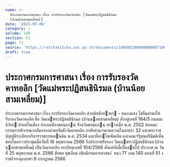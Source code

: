 ```yaml
---
name: >-
  ประกาศกรมการศาสนา เรื่อง การรับรองวัดคาทอลิก [วัดแม่พระปฏิสนธินิรมล
  (บ้านน้อยสามเหลี่ยม)]
date: '2023-07-06'
category: ง
volume: 140
section: 51
page: 71
source: 'https://ratchakitcha.soc.go.th/documents/140D051N0000000007100.pdf'
draft: true
---
```


# ประกาศกรมการศาสนา เรื่อง การรับรองวัดคาทอลิก [วัดแม่พระปฏิสนธินิรมล (บ้านน้อยสามเหลี่ยม)]

ประกาศกรมการศาสนา เรื่อง การรับรองวัดคาทอลิก ด้วยมิซซังทาแร - หนองแสง ได้ยื่นคําขอให้รับรองวัดคาทอลิก ชื่อ วัดแมพระปฏิสนธินิรมล (บ้านนอยสามเหลี่ยม) ตั้งอยู่เลขที่ 164/5 ถนนมะลิวัลย ตําบลในเมือง อําเภอเมืองขอนแกน จังหวัดขอนแกน สรางเมื่อ พ.ศ. 2502 ต่อคณะกรรมการพิจารณากลั่นกรองคําขอจัดตั้งวัดคาทอลิก อาศัยอํานาจตามความในมาตรา 32 แห่งพระราชบัญญัติระเบียบบริหารราชการแผนดิน พ.ศ. 2534 และที่แกไขเพิ่มเติม และคณะรัฐมนตรีมีมติเห็นชอบในคราวประชุมเมื่อวันที่ 16 พฤษภาคม 2566 จึงประกาศรับรอง วัดแมพระปฏิสนธินิรมล (บ้านนอยสามเหลี่ยม) เป็นวัดคาทอลิก ทะเบียนเลขที่ 104/2566 ตั้งแต่บัดนี้เป็นตนไป ประกาศ ณ วันที่ 25 พฤษภาคม พ.ศ. 2566 ชัยพล สุขเอี่ยม อธิบดีกรมการศาสนา ้ หนา 71 ่ เลม 140 ตอนที่ 51 ง ราชกิจจานุเบกษา 6 กรกฎาคม 2566

